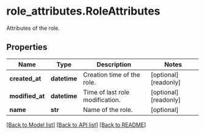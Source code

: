 # role_attributes.RoleAttributes

Attributes of the role.
## Properties
Name | Type | Description | Notes
------------ | ------------- | ------------- | -------------
**created_at** | **datetime** | Creation time of the role. | [optional] [readonly] 
**modified_at** | **datetime** | Time of last role modification. | [optional] [readonly] 
**name** | **str** | Name of the role. | [optional] 

[[Back to Model list]](../README.md#documentation-for-models) [[Back to API list]](../README.md#documentation-for-api-endpoints) [[Back to README]](../README.md)


